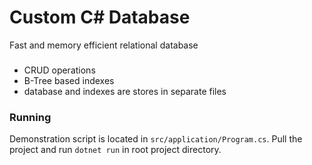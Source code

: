 # Custom C# Database
Fast and memory efficient relational database

### 
- CRUD operations
- B-Tree based indexes
- database and indexes are stores in separate files

### Running
Demonstration script is located in `src/application/Program.cs`.
Pull the project and run `dotnet run` in root project directory.
